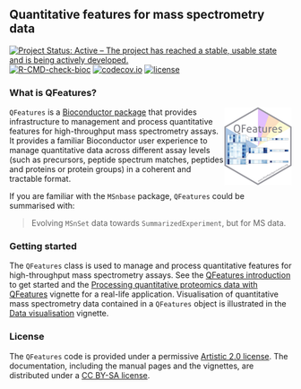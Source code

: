 ## Quantitative features for mass spectrometry data

[![Project Status: Active – The project has reached a stable, usable state and is being actively developed.](https://www.repostatus.org/badges/latest/active.svg)](https://www.repostatus.org/#active)
[![R-CMD-check-bioc](https://github.com/RforMassSpectrometry/QFeatures/workflows/R-CMD-check-bioc/badge.svg)](https://github.com/RforMassSpectrometry/QFeatures/actions?query=workflow%3AR-CMD-check-bioc)
[![codecov.io](https://codecov.io/github/rformassspectrometry/QFeatures/coverage.svg?branch=master)](https://codecov.io/github/rformassspectrometry/QFeatures?branch=master)
[![license](https://img.shields.io/badge/license-Artistic--2.0-brightgreen.svg)](https://opensource.org/licenses/Artistic-2.0)

### What is QFeatures?

<img src="man/figures/logo.png" align="right" height="139" alt="" />

`QFeatures` is a [Bioconductor
package](http://bioconductor.org/packages/QFeatures) that provides
infrastructure to management and process quantitative features for
high-throughput mass spectrometry assays. It provides a familiar
Bioconductor user experience to manage quantitative data across
different assay levels (such as precursors, peptide spectrum matches,
peptides and proteins or protein groups) in a coherent and tractable
format.

If you are familiar with the `MSnbase` package, `QFeatures` could be
summarised with:

> Evolving `MSnSet` data towards `SummarizedExperiment`, but for MS
> data.


### Getting started

The `QFeatures` class is used to manage and process quantitative
features for high-throughput mass spectrometry assays. See the
[QFeatures
introduction](https://rformassspectrometry.github.io/QFeatures/articles/QFeatures.html)
to get started and the [Processing quantitative proteomics data with
QFeatures](https://rformassspectrometry.github.io/QFeatures/articles/Processing.html)
vignette for a real-life application. Visualisation of quantitative
mass spectrometry data contained in a `QFeatures` object is
illustrated in the [Data
visualisation](https://rformassspectrometry.github.io/QFeatures/articles/Visualization.html)
vignette.

### License

The `QFeatures` code is provided under a permissive [Artistic 2.0
license](https://opensource.org/licenses/Artistic-2.0). The
documentation, including the manual pages and the vignettes, are
distributed under a [CC BY-SA
license](https://creativecommons.org/licenses/by-sa/4.0/).